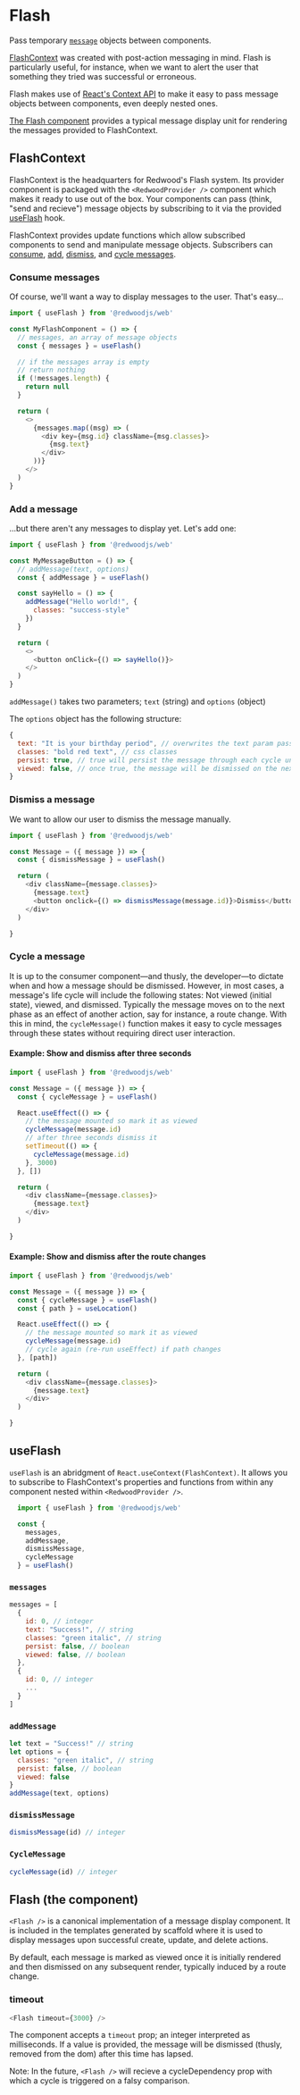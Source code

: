 # Flash

Pass temporary [`message`](#messages) objects between components.

[FlashContext](#flashcontext) was created with post-action messaging in mind. Flash is particularly useful, for instance, when we want to alert the user that something they tried was successful or erroneous.

Flash makes use of [React's Context API](https://reactjs.org/docs/context.html) to make it easy to pass message objects between components, even deeply nested ones.

[The Flash component](#flash-the-component) provides a typical message display unit for rendering the messages provided to FlashContext.

## FlashContext

FlashContext is the headquarters for Redwood's Flash system. Its provider component is packaged with the `<RedwoodProvider />` component which makes it ready to use out of the box. Your components can pass (think, "send and recieve") message objects by subscribing to it via the provided [useFlash](#useflash) hook.

FlashContext provides update functions which allow subscribed components to send and manipulate message objects. Subscribers can [consume](#consume-messages), [add](#add-a-message), [dismiss](#dismiss-a-message), and [cycle messages](#cycle-a-message).

### Consume messages

Of course, we'll want a way to display messages to the user. That's easy...

```js
import { useFlash } from '@redwoodjs/web'

const MyFlashComponent = () => {
  // messages, an array of message objects
  const { messages } = useFlash()

  // if the messages array is empty
  // return nothing
  if (!messages.length) {
    return null
  }

  return (
    <>
      {messages.map((msg) => (
        <div key={msg.id} className={msg.classes}>
          {msg.text}
        </div>
      ))}
    </>
  )
}

```

### Add a message

...but there aren't any messages to display yet. Let's add one:

```js
import { useFlash } from '@redwoodjs/web'

const MyMessageButton = () => {
  // addMessage(text, options)
  const { addMessage } = useFlash()

  const sayHello = () => {
    addMessage("Hello world!", {
      classes: "success-style"
    })
  }

  return (
    <>
      <button onClick={() => sayHello()}>
    </>
  )
}

```

`addMessage()` takes two parameters; `text` (string) and `options` (object)

The `options` object has the following structure:

```js
{
  text: "It is your birthday period", // overwrites the text param passed to addMessage()
  classes: "bold red text", // css classes
  persist: true, // true will persist the message through each cycle until it is dismissed manually
  viewed: false, // once true, the message will be dismissed on the next cycle
}
```

### Dismiss a message

We want to allow our user to dismiss the message manually.

```js
import { useFlash } from '@redwoodjs/web'

const Message = ({ message }) => {
  const { dismissMessage } = useFlash()

  return (
    <div className={message.classes}>
      {message.text}
      <button onclick={() => dismissMessage(message.id)}>Dismiss</button>
    </div>
  )

}
```

### Cycle a message

It is up to the consumer component—and thusly, the developer—to dictate when and how a message should be dismissed. However, in most cases, a message's life cycle will include the following states: Not viewed (initial state), viewed, and dismissed. Typically the message moves on to the next phase as an effect of another action, say for instance, a route change. With this in mind, the `cycleMessage()` function makes it easy to cycle messages through these states without requiring direct user interaction.

#### Example: Show and dismiss after three seconds

```js
import { useFlash } from '@redwoodjs/web'

const Message = ({ message }) => {
  const { cycleMessage } = useFlash()

  React.useEffect(() => {
    // the message mounted so mark it as viewed
    cycleMessage(message.id)
    // after three seconds dismiss it
    setTimeout(() => {
      cycleMessage(message.id)
    }, 3000)
  }, [])

  return (
    <div className={message.classes}>
      {message.text}
    </div>
  )

}
```

#### Example: Show and dismiss after the route changes

```js
import { useFlash } from '@redwoodjs/web'

const Message = ({ message }) => {
  const { cycleMessage } = useFlash()
  const { path } = useLocation()

  React.useEffect(() => {
    // the message mounted so mark it as viewed
    cycleMessage(message.id)
    // cycle again (re-run useEffect) if path changes
  }, [path])

  return (
    <div className={message.classes}>
      {message.text}
    </div>
  )

}
```

## useFlash

`useFlash` is an abridgment of `React.useContext(FlashContext)`. It allows you to subscribe to FlashContext's properties and functions from within any component nested within `<RedwoodProvider />`.

```js
  import { useFlash } from '@redwoodjs/web'

  const {
    messages,
    addMessage,
    dismissMessage,
    cycleMessage
  } = useFlash()
```

### `messages`
```js
messages = [
  {
    id: 0, // integer
    text: "Success!", // string
    classes: "green italic", // string
    persist: false, // boolean
    viewed: false, // boolean
  },
  {
    id: 0, // integer
    ...
  }
]
```

### `addMessage`
```js
let text = "Success!" // string
let options = {
  classes: "green italic", // string
  persist: false, // boolean
  viewed: false
}
addMessage(text, options)
```

### `dismissMessage`
```js
dismissMessage(id) // integer
```

### `CycleMessage`
```js
cycleMessage(id) // integer
```

## Flash (the component)

`<Flash />` is a canonical implementation of a message display component. It is included in the templates generated by scaffold where it is used to display messages upon successful create, update, and delete actions.

By default, each message is marked as viewed once it is initially rendered and then dismissed on any subsequent render, typically induced by a route change.

### timeout

```js
<Flash timeout={3000} />
```
The component accepts a `timeout` prop; an integer interpreted as milliseconds. If a value is provided, the message will be dismissed (thusly, removed from the dom) after this time has lapsed.

Note: In the future, `<Flash />` will recieve a cycleDependency prop with which a cycle is triggered on a falsy comparison.